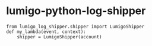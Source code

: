 # lumigo-python-log-shipper
```
from lumigo_log_shipper.shipper import LumigoShipper
def my_lambda(event, context):
    shipper = LumigoShipper(account)
```